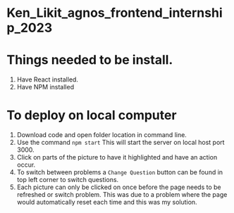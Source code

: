 # Ken_Likit_agnos_frontend_internship_2023

# Things needed to be install.  
1. Have React installed. 
2. Have NPM installed

# To deploy on local computer
1. Download code and open folder location in command line.
2. Use the command `npm start` This will start the server on local host port 3000.
3. Click on parts of the picture to have it highlighted and have an action occur. 
4. To switch between problems a `Change Question` button can be found in top left corner to switch questions.
5. Each picture can only be clicked on once before the page needs to be refreshed or switch problem. This was due to a problem where the page would
automatically reset each time and this was my solution.
